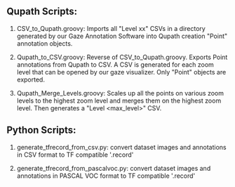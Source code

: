 ## Qupath Scripts:

1) CSV_to_Qupath.groovy: Imports all "Level xx" CSVs in a directory generated by our Gaze Annotation Software <link> into Qupath creation "Point" annotation objects.

2) Qupath_to_CSV.groovy: Reverse of CSV_to_Qupath.groovy. Exports Point annotations from Qupath to CSV. A CSV is generated 
for each zoom level that can be opened by our gaze visualizer. Only "Point" objects are exported.

3) Qupath_Merge_Levels.groovy: Scales up all the points on  various zoom levels to the highest zoom level and merges them on the highest zoom level. Then generates a "Level <max_level>" CSV. 

## Python Scripts:

1) generate_tfrecord_from_csv.py: convert dataset images and annotations in CSV format to TF compatible '.record'

2) generate_tfrecord_from_pascalvoc.py: convert dataset images and annotations in PASCAL VOC format to TF compatible '.record'
